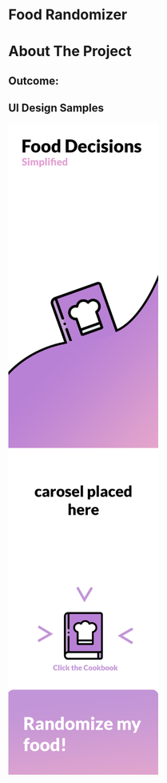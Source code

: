 # Food Randomizer

# About The Project
## Outcome:


## UI Design Samples
<img src="https://github.com/Isaac-Tong/food-learning-randomizer/blob/master/UI%20Design%20Samples/splash_home.png" width="300">
<img src="https://github.com/Isaac-Tong/food-learning-randomizer/blob/master/UI%20Design%20Samples/search-screen.png" width="300">


